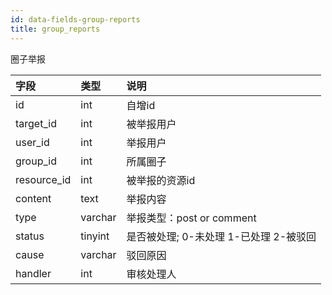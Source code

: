 ```yaml
---
id: data-fields-group-reports
title: group_reports
---
```


圈子举报

| 字段 | 类型 | 说明 |
| :- | :- | :- |
| id | int | 自增id |
| target_id | int | 被举报用户 |
| user_id | int | 举报用户 |
| group_id | int | 所属圈子 |
| resource_id | int | 被举报的资源id|
| content | text | 举报内容 |
| type | varchar | 举报类型：post or comment |
| status | tinyint | 是否被处理; 0-未处理 1-已处理 2-被驳回 |
| cause | varchar | 驳回原因 |
| handler | int | 审核处理人 |
